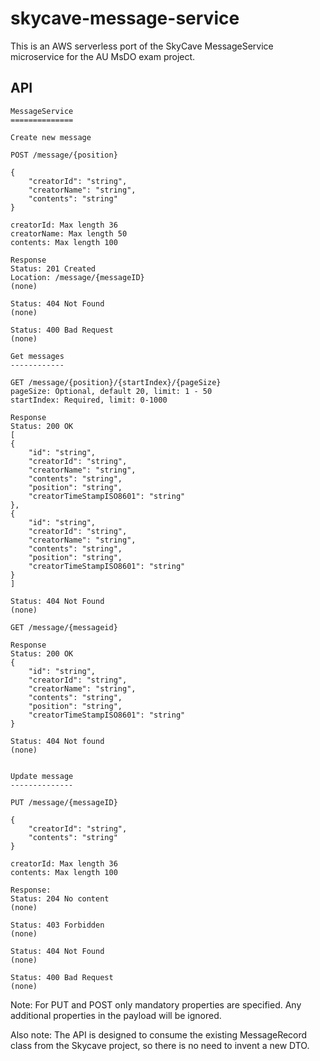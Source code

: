 # skycave-message-service
This is an AWS serverless port of the SkyCave MessageService microservice for the AU MsDO exam project. 

## API 

```
MessageService
==============

Create new message

POST /message/{position}

{
    "creatorId": "string",
    "creatorName": "string",
    "contents": "string"
}

creatorId: Max length 36
creatorName: Max length 50
contents: Max length 100

Response
Status: 201 Created
Location: /message/{messageID}
(none)

Status: 404 Not Found
(none)

Status: 400 Bad Request
(none)

Get messages
------------

GET /message/{position}/{startIndex}/{pageSize}
pageSize: Optional, default 20, limit: 1 - 50
startIndex: Required, limit: 0-1000

Response
Status: 200 OK
[
{
    "id": "string",
    "creatorId": "string",
    "creatorName": "string",
    "contents": "string",
    "position": "string",
    "creatorTimeStampISO8601": "string"
},
{
    "id": "string",
    "creatorId": "string",
    "creatorName": "string",
    "contents": "string",
    "position": "string",
    "creatorTimeStampISO8601": "string"
}
]

Status: 404 Not Found
(none)

GET /message/{messageid}

Response
Status: 200 OK
{
    "id": "string",
    "creatorId": "string",
    "creatorName": "string",
    "contents": "string",
    "position": "string",
    "creatorTimeStampISO8601": "string"
}

Status: 404 Not found
(none)


Update message
--------------

PUT /message/{messageID}

{
    "creatorId": "string",
    "contents": "string"
}

creatorId: Max length 36
contents: Max length 100

Response:
Status: 204 No content
(none)

Status: 403 Forbidden
(none)

Status: 404 Not Found
(none)

Status: 400 Bad Request
(none)
```

Note: For PUT and POST only mandatory properties are specified. Any additional properties in the payload will be ignored.

Also note: The API is designed to consume the existing MessageRecord class from the Skycave project, so there is no need to invent a new DTO.


